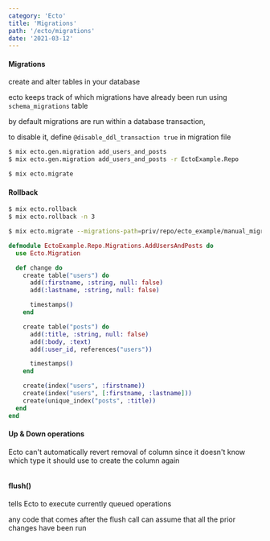 ```yaml
---
category: 'Ecto'
title: 'Migrations'
path: '/ecto/migrations'
date: '2021-03-12'
---
```


#### Migrations

create and alter tables in your database

ecto keeps track of which migrations have already been run using `schema_migrations` table

by default migrations are run within a database transaction,

to disable it, define `@disable_ddl_transaction true` in migration file

```bash
$ mix ecto.gen.migration add_users_and_posts
$ mix ecto.gen.migration add_users_and_posts -r EctoExample.Repo
```

```bash
$ mix ecto.migrate
```

#### Rollback

```bash
$ mix ecto.rollback
$ mix ecto.rollback -n 3
```

```bash
$ mix ecto.migrate --migrations-path=priv/repo/ecto_example/manual_migrations
```

```elixir
defmodule EctoExample.Repo.Migrations.AddUsersAndPosts do
  use Ecto.Migration

  def change do
    create table("users") do
      add(:firstname, :string, null: false)
      add(:lastname, :string, null: false)

      timestamps()
    end

    create table("posts") do
      add(:title, :string, null: false)
      add(:body, :text)
      add(:user_id, references("users"))

      timestamps()
    end

    create(index("users", :firstname))
    create(index("users", [:firstname, :lastname]))
    create(unique_index("posts", :title))
  end
end
```

#### Up & Down operations

Ecto can't automatically revert removal of column since it doesn't know which type it should use to create the column again

```elixir

```

#### flush()

tells Ecto to execute currently queued operations

any code that comes after the flush call can assume that all the prior changes have been run
